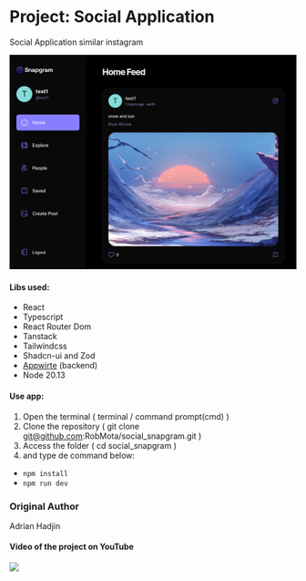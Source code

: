 # Project: Social Application

Social Application similar instagram

![](/public/snapgram.png)

#### Libs used:

- React
- Typescript
- React Router Dom
- Tanstack
- Tailwindcss
- Shadcn-ui and Zod
- [Appwirte](appwrite.io) (backend)
- Node 20.13

#### Use app:

1. Open the terminal ( terminal / command prompt(cmd) )
2. Clone the repository ( git clone git@github.com:RobMota/social_snapgram.git )
3. Access the folder ( cd social_snapgram )
4. and type de command below:

- `npm install`
- `npm run dev`

### Original Author

Adrian Hadjin

#### Video of the project on YouTube

<a href="https://www.youtube.com/watch?v=_W3R2VwRyF4" target="_blank"><img src="https://github.com/sujatagunale/EasyRead/assets/151519281/1736fca5-a031-4854-8c09-bc110e3bc16d" /></a>
